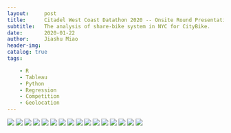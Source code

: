 ```yaml
---
layout:     post
title:      Citadel West Coast Datathon 2020 -- Onsite Round Presentation 
subtitle:   The analysis of share-bike system in NYC for CityBike.
date:       2020-01-22
author:     Jiashu Miao
header-img: 
catalog: true
tags:

    - R
    - Tableau
    - Python
    - Regression
    - Competition
    - Geolocation
---
```


![](https://michaelmiaomiao.github.io/webfile/Slide1.jpg)
![](https://michaelmiaomiao.github.io/webfile/Slide2.jpg)
![](https://michaelmiaomiao.github.io/webfile/Slide3.jpg)
![](https://michaelmiaomiao.github.io/webfile/Slide4.jpg)
![](https://michaelmiaomiao.github.io/webfile/Slide5.jpg)
![](https://michaelmiaomiao.github.io/webfile/Slide6.jpg)
![](https://michaelmiaomiao.github.io/webfile/Slide7.jpg)
![](https://michaelmiaomiao.github.io/webfile/Slide8.jpg)
![](https://michaelmiaomiao.github.io/webfile/Slide9.jpg)
![](https://michaelmiaomiao.github.io/webfile/Slide10.jpg)
![](https://michaelmiaomiao.github.io/webfile/Slide11.jpg)
![](https://michaelmiaomiao.github.io/webfile/Slide12.jpg)
![](https://michaelmiaomiao.github.io/webfile/Slide13.jpg)
![](https://michaelmiaomiao.github.io/webfile/Slide14.jpg)
![](https://michaelmiaomiao.github.io/webfile/Slide15.jpg)
![](https://michaelmiaomiao.github.io/webfile/Slide16.jpg)


